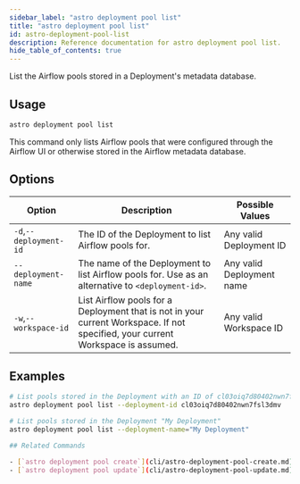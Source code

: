 ```yaml
---
sidebar_label: "astro deployment pool list"
title: "astro deployment pool list"
id: astro-deployment-pool-list
description: Reference documentation for astro deployment pool list.
hide_table_of_contents: true
---
```


List the Airflow pools stored in a Deployment's metadata database. 

## Usage

```sh
astro deployment pool list
```

This command only lists Airflow pools that were configured through the Airflow UI or otherwise stored in the Airflow metadata database. 

## Options

| Option                         | Description                                                                            | Possible Values                                                                |
| ------------------------------ | -------------------------------------------------------------------------------------- | ------------------------------------------------------------------------------ |
| `-d`,`--deployment-id`           |    The ID of the Deployment to list Airflow pools for.                                                | Any valid Deployment ID |
| `--deployment-name` | The name of the Deployment to list Airflow pools for. Use as an alternative to `<deployment-id>`. | Any valid Deployment name                                            |
| `-w`,`--workspace-id`          | List Airflow pools for a Deployment that is not in your current Workspace. If not specified, your current Workspace is assumed.           | Any valid Workspace ID                                                         |

## Examples

```bash
# List pools stored in the Deployment with an ID of cl03oiq7d80402nwn7fsl3dmv
astro deployment pool list --deployment-id cl03oiq7d80402nwn7fsl3dmv

# List pools stored in the Deployment "My Deployment"
astro deployment pool list --deployment-name="My Deployment"

## Related Commands

- [`astro deployment pool create`](cli/astro-deployment-pool-create.md)
- [`astro deployment pool update`](cli/astro-deployment-pool-update.md)
